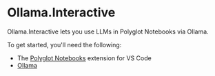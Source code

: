 # Ollama.Interactive

Ollama.Interactive lets you use LLMs in Polyglot Notebooks via Ollama.

To get started, you'll need the following:

* The [Polyglot Notebooks](https://marketplace.visualstudio.com/items?itemName=ms-dotnettools.dotnet-interactive-vscode) extension for VS Code
* [Ollama](https://ollama.com/)

